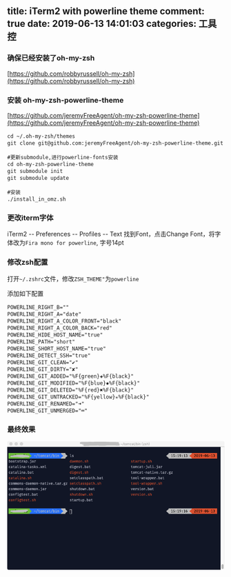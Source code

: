 title: iTerm2 with powerline theme
comment: true
date: 2019-06-13 14:01:03
categories: 工具控
---
### 确保已经安装了oh-my-zsh
[https://github.com/robbyrussell/oh-my-zsh](https://github.com/robbyrussell/oh-my-zsh)

### 安装 oh-my-zsh-powerline-theme
[https://github.com/jeremyFreeAgent/oh-my-zsh-powerline-theme](https://github.com/jeremyFreeAgent/oh-my-zsh-powerline-theme)

```shell
cd ~/.oh-my-zsh/themes
git clone git@github.com:jeremyFreeAgent/oh-my-zsh-powerline-theme.git

#更新submodule,进行powerline-fonts安装
cd oh-my-zsh-powerline-theme
git submodule init
git submodule update

#安装
./install_in_omz.sh
```

### 更改iterm字体
iTerm2 -- Preferences -- Profiles -- Text
找到Font，点击Change Font，将字体改为`Fira mono for powerline`, 字号14pt

### 修改zsh配置
打开`~/.zshrc`文件，修改`ZSH_THEME"`为`powerline`

添加如下配置
```shell
POWERLINE_RIGHT_B=""  
POWERLINE_RIGHT_A="date"  
POWERLINE_RIGHT_A_COLOR_FRONT="black"  
POWERLINE_RIGHT_A_COLOR_BACK="red"  
POWERLINE_HIDE_HOST_NAME="true"
POWERLINE_PATH="short"
POWERLINE_SHORT_HOST_NAME="true"
POWERLINE_DETECT_SSH="true"
POWERLINE_GIT_CLEAN="✔"
POWERLINE_GIT_DIRTY="✘"
POWERLINE_GIT_ADDED="%F{green}✚%F{black}"
POWERLINE_GIT_MODIFIED="%F{blue}✹%F{black}"
POWERLINE_GIT_DELETED="%F{red}✖%F{black}"
POWERLINE_GIT_UNTRACKED="%F{yellow}✭%F{black}"
POWERLINE_GIT_RENAMED="➜"
POWERLINE_GIT_UNMERGED="═"
```

### 最终效果
![/uploads/powerline.png](/uploads/powerline.png)
